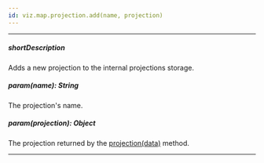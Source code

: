 ```yaml
---
id: viz.map.projection.add(name, projection)
---
```

---
##### shortDescription
Adds a new projection to the internal projections storage.

##### param(name): String
The projection's name.

##### param(projection): Object
The projection returned by the [projection(data)](/api-reference/50%20Common/utils/viz/map/projection(data).md '/Documentation/ApiReference/Common/Utils/viz/map/#projectiondata') method.

---
